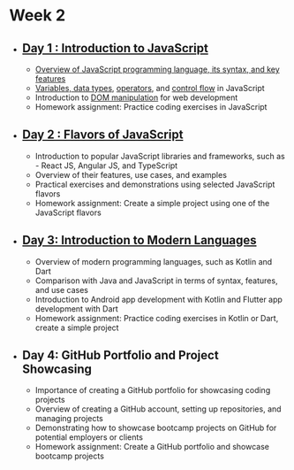 # Week 2

- ## [Day 1 : Introduction to JavaScript](/Week2/Day1/)

  - [Overview of JavaScript programming language, its syntax, and key features](/Week2/Day1/Overview/)
  - [Variables, data types](/Week2/Day1/VariablesAndDatatypes/), [operators](/Week2/Day1/Operators/), and [control flow](/Week2/Day1/ControlflowStatements/) in JavaScript
  - Introduction to [DOM manipulation](/Week2/Day1/DOM/) for web development
  - Homework assignment: Practice coding exercises in JavaScript

- ## [Day 2 : Flavors of JavaScript](/Week2/Day2/)

  - Introduction to popular JavaScript libraries and frameworks, such as - React JS, Angular JS, and TypeScript
  - Overview of their features, use cases, and examples
  - Practical exercises and demonstrations using selected JavaScript flavors
  - Homework assignment: Create a simple project using one of the JavaScript flavors

- ## [Day 3: Introduction to Modern Languages](/Week2/Day3/)

  - Overview of modern programming languages, such as Kotlin and Dart
  - Comparison with Java and JavaScript in terms of syntax, features, and use cases
  - Introduction to Android app development with Kotlin and Flutter app development with Dart
  - Homework assignment: Practice coding exercises in Kotlin or Dart, create a simple project

- ## Day 4: GitHub Portfolio and Project Showcasing

  - Importance of creating a GitHub portfolio for showcasing coding projects
  - Overview of creating a GitHub account, setting up repositories, and managing projects
  - Demonstrating how to showcase bootcamp projects on GitHub for potential employers or clients
  - Homework assignment: Create a GitHub portfolio and showcase bootcamp projects
